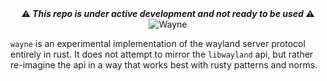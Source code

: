 <div align="center">
    <b>⚠️ <em>This repo is under active development and not ready to be used</em> ⚠️</b>
    <img alt="Wayne" src="./assets/readme/banner.png"/>
</div>

`wayne` is an experimental implementation of the wayland server protocol entirely in rust. It does not attempt to mirror the `libwayland` api, but rather re-imagine the api in a way that works best with rusty patterns and norms.